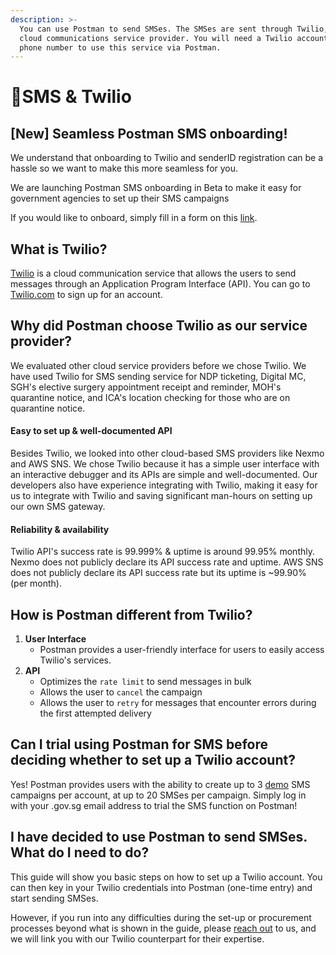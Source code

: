 ```yaml
---
description: >-
  You can use Postman to send SMSes. The SMSes are sent through Twilio, our
  cloud communications service provider. You will need a Twilio account and a
  phone number to use this service via Postman.
---
```


# 📱SMS & Twilio

## \[New] Seamless Postman SMS onboarding!

We understand that onboarding to Twilio and senderID registration can be a hassle so we want to make this more seamless for you.

We are launching Postman SMS onboarding in Beta to make it easy for government agencies to set up their SMS campaigns

If you would like to onboard, simply fill in a form on this [link](https://go.gov.sg/sms-wog-onboarding-form).

## What is Twilio?

[Twilio](https://www.twilio.com/) is a cloud communication service that allows the users to send messages through an Application Program Interface (API). You can go to [Twilio.com](https://www.twilio.com/) to sign up for an account.

## Why did Postman choose Twilio as our service provider?

We evaluated other cloud service providers before we chose Twilio. We have used Twilio for SMS sending service for NDP ticketing, Digital MC, SGH's elective surgery appointment receipt and reminder, MOH's quarantine notice, and ICA's location checking for those who are on quarantine notice.

#### **Easy to set up & well-documented API**

Besides Twilio, we looked into other cloud-based SMS providers like Nexmo and AWS SNS. We chose Twilio because it has a simple user interface with an interactive debugger and its APIs are simple and well-documented. Our developers also have experience integrating with Twilio, making it easy for us to integrate with Twilio and saving significant man-hours on setting up our own SMS gateway.

#### **Reliability & availability**

Twilio API's success rate is 99.999% & uptime is around 99.95% monthly. Nexmo does not publicly declare its API success rate and uptime. AWS SNS does not publicly declare its API success rate but its uptime is \~99.90% (per month).

## How is Postman different from Twilio?

1. **User Interface**
   * Postman provides a user-friendly interface for users to easily access Twilio's services.
2. **API**
   * Optimizes the `rate limit` to send messages in bulk
   * Allows the user to `cancel` the campaign
   * Allows the user to `retry` for messages that encounter errors during the first attempted delivery

## Can I trial using Postman for SMS before deciding whether to set up a Twilio account?

Yes! Postman provides users with the ability to create up to 3 [demo](../before-you-start/demo-mode.md) SMS campaigns per account, at up to 20 SMSes per campaign. Simply log in with your .gov.sg email address to trial the SMS function on Postman!

## I have decided to use Postman to send SMSes. What do I need to do?

This guide will show you basic steps on how to set up a Twilio account. You can then key in your Twilio credentials into Postman (one-time entry) and start sending SMSes.

However, if you run into any difficulties during the set-up or procurement processes beyond what is shown in the guide, please [reach out](https://form.gov.sg/#!/62b19812ff209e00126f2c47) to us, and we will link you with our Twilio counterpart for their expertise.
